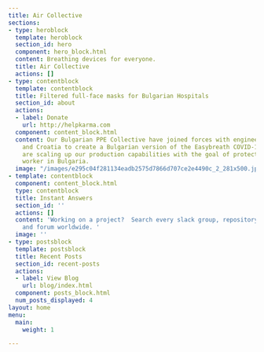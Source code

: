 ```yaml
---
title: Air Collective
sections:
- type: heroblock
  template: heroblock
  section_id: hero
  component: hero_block.html
  content: Breathing devices for everyone.
  title: Air Collective
  actions: []
- type: contentblock
  template: contentblock
  title: Filtered full-face masks for Bulgarian Hospitals
  section_id: about
  actions:
  - label: Donate
    url: http://helpkarma.com
  component: content_block.html
  content: Our Bulgarian PPE Collective have joined forces with engineers in Italy
    and Croatia to create a Bulgarian version of the Easybreath COVID-19 mask.  We
    are scaling up our production capabilities with the goal of protecting every hospital
    worker in Bulgaria.
  image: "/images/e295c04f281134eadb2575d7866d707ce2e4490c_2_281x500.jpeg"
- template: contentblock
  component: content_block.html
  type: contentblock
  title: Instant Answers
  section_id: ''
  actions: []
  content: 'Working on a project?  Search every slack group, repository, bill of materials
    and forum worldwide. '
  image: ''
- type: postsblock
  template: postsblock
  title: Recent Posts
  section_id: recent-posts
  actions:
  - label: View Blog
    url: blog/index.html
  component: posts_block.html
  num_posts_displayed: 4
layout: home
menu:
  main:
    weight: 1

---
```


